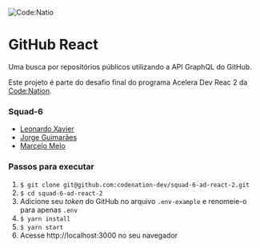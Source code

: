 ![Code:Natio](https://avatars2.githubusercontent.com/u/48599560?s=200&v=4)

# GitHub React

Uma busca por repositórios públicos utilizando a API GraphQL do GitHub.

Este projeto é parte do desafio final do programa Acelera Dev Reac 2 da [Code:Nation](https://www.codenation.dev/).

### Squad-6

- [Leonardo Xavier](https://github.com/xavierleonardo)
- [Jorge Guimarães](https://github.com/jorgesilvaguimaraes)
- [Marcelo Melo](https://github.com/marcelosdm)

### Passos para executar

1. `$ git clone git@github.com:codenation-dev/squad-6-ad-react-2.git`
1. `$ cd squad-6-ad-react-2`
1. Adicione seu _token_ do GitHub no arquivo `.env-example` e renomeie-o para apenas `.env`
1. `$ yarn install`
1. `$ yarn start`
1. Acesse http://localhost:3000 no seu navegador

